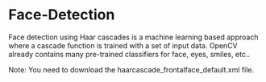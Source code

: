 # Face-Detection
Face detection using Haar cascades is a machine learning based approach where a cascade function is trained with a set of input data. OpenCV already contains many pre-trained classifiers for face, eyes, smiles, etc..

Note: You need to download the haarcascade_frontalface_default.xml file.

